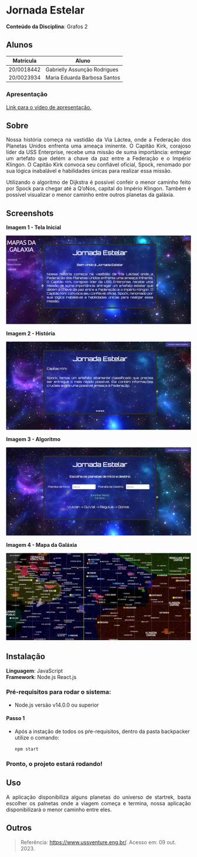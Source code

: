 # Jornada Estelar

**Conteúdo da Disciplina**: Grafos 2<br>

## Alunos
|Matrícula | Aluno |
| -- | -- |
| 20/0018442  |  Gabrielly Assunção Rodrigues |
| 20/0023934|  Maria Eduarda Barbosa Santos |

### Apresentação

[Link para o vídeo de apresentação.](https://unbbr-my.sharepoint.com/:v:/g/personal/200018442_aluno_unb_br/EYEKWpmEu8BGkaZoG10ZhyUBYz8-S6lkRtm9qvWdsjH-ew?e=llJNfd&nav=eyJyZWZlcnJhbEluZm8iOnsicmVmZXJyYWxBcHAiOiJTdHJlYW1XZWJBcHAiLCJyZWZlcnJhbFZpZXciOiJTaGFyZURpYWxvZyIsInJlZmVycmFsQXBwUGxhdGZvcm0iOiJXZWIiLCJyZWZlcnJhbE1vZGUiOiJ2aWV3In19)


## Sobre

<p align="justify">
Nossa história começa na vastidão da Via Láctea, onde a Federação dos Planetas Unidos enfrenta uma ameaça iminente. O Capitão Kirk, corajoso líder da USS Enterprise, recebe uma missão de suma importância: entregar um artefato que detém a chave da paz entre a Federação e o Império Klingon. O Capitão Kirk convoca seu confiável oficial, Spock, renomado por sua lógica inabalável e habilidades únicas para realizar essa missão.</p>
<p align="justify">
Utilizando o algoritmo de Dijkstra é possível confeir o menor caminho feito por Spock para chegar até a Q’oNos, capital do Império Klingon. Também é possível visualizar  o menor  caminho entre outros planetas da galáxia.</p>

## Screenshots
**Imagem 1 - Tela Inicial** 

![inicial](backpacker/src/../../startrek/src/assets/inicial.png)

**Imagem 2 - História**

![dialogol](backpacker/src/../../startrek/src/assets/dialogo.png)

**Imagem 3 - Algoritmo**

![algoritimo](backpacker/src/../../startrek/src/assets/algoritmo.png)

**Imagem 4 - Mapa da Galáxia**

![mapa](backpacker/src/../../startrek/src/assets/mapa.png)

## Instalação 
**Linguagem**: JavaScript<br>
**Framework**: Node.js React.js<br>
### Pré-requisitos para rodar o sistema:

- Node.js versão v14.0.0 ou superior <br>
#### Passo 1

- Após a instação de todos os pŕe-requisitos, dentro da pasta backpacker utilize o comando:
  ```
  npm start
### Pronto, o projeto estará rodando!

## Uso 

<p align="justify">
A aplicação disponibiliza alguns planetas do universo de startrek, basta escolher os palnetas onde a viagem começa e termina, nossa aplicação disponibilizará o menor caminho entre eles.
</p>

## Outros 

> Referência:  <https://www.ussventure.eng.br/>.  Acesso em: 09 out. 2023.
